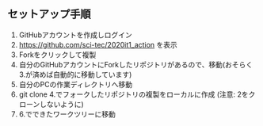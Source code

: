 ## セットアップ手順

1. GitHubアカウントを作成しログイン
2. https://github.com/sci-tec/2020it1_action を表示
3. Forkをクリックして複製
4. 自分のGitHubアカウントにForkしたリポジトリがあるので、移動(おそらく3.が済めば自動的に移動しています)
5. 自分のPCの作業ディレクトリへ移動
6. git clone 4.でフォークしたリポジトリの複製をローカルに作成 (注意: 2をクローンしないように)
7. 6.でできたワークツリーに移動

